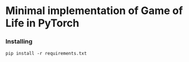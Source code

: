 # Minimal implementation of Game of Life in PyTorch

### Installing

```
pip install -r requirements.txt
```
